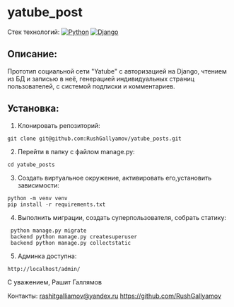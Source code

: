 # yatube_post
Стек технологий:
[![Python](https://img.shields.io/badge/-Python-464646?style=flat-square&logo=Python)](https://www.python.org/)
[![Django](https://img.shields.io/badge/-Django-464646?style=flat-square&logo=Django)](https://www.djangoproject.com/)

## Описание:
Прототип социальной сети "Yatube" с авторизацией на Django, чтением из БД и записью в неё, генерацией индивидуальных страниц пользователей, с системой подписки и комментариев.

## Установка:

1. Клонировать репозиторий:
```
git clone git@github.com:RushGallyamov/yatube_posts.git
```
2. Перейти в папку с файлом manage.py:
```
cd yatube_posts
```
3. Создать виртуальное окружение, активировать его,установить зависимости:
```
python -m venv venv
pip install -r requirements.txt
```

4. Выполнить миграции, создать суперпользователя, собрать статику:
```
 python manage.py migrate
 backend python manage.py createsuperuser
 backend python manage.py collectstatic
```

5. Админка доступна:
```
http://localhost/admin/
```


С уважением,
Рашит Галлямов

Контакты:
rashitgalliamov@yandex.ru
https://github.com/RushGallyamov

